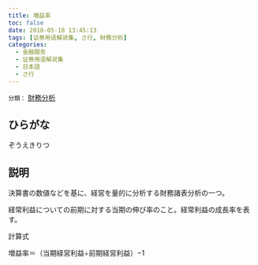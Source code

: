 ```yaml
---
title: 増益率
toc: false
date: 2018-05-18 13:45:13
tags: [证券用语解说集, さ行, 財務分析]
categories:
  - 金融服务
  - 证券用语解说集
  - 日本語
  - さ行
---
```


`分類：` [財務分析](/tags/財務分析/)

## ひらがな

ぞうえきりつ

## 説明

決算書の数値などを基に、経営を量的に分析する財務諸表分析の一つ。

経常利益についての前期に対する当期の伸び率のこと。経常利益の成長率を表す。

計算式

増益率＝（当期経営利益÷前期経営利益）−1
